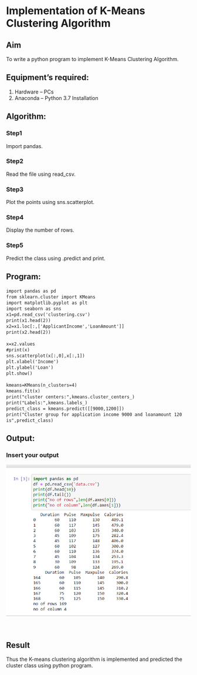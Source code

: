 # Implementation of K-Means Clustering Algorithm
## Aim
To write a python program to implement K-Means Clustering Algorithm.
## Equipment’s required:
1.	Hardware – PCs
2.	Anaconda – Python 3.7 Installation

## Algorithm:

### Step1
Import pandas.
<br>

### Step2
Read the file using read_csv.
<br>

### Step3
Plot the points using sns.scatterplot.
<br>

### Step4
Display the number of rows.
<br>

### Step5
Predict the class using .predict and print.
<br>

## Program:
```
import pandas as pd 
from sklearn.cluster import KMeans
import matplotlib.pyplot as plt
import seaborn as sns
x1=pd.read_csv('clustering.csv')
print(x1.head(2))
x2=x1.loc[:,['ApplicantIncome','LoanAmount']]
print(x2.head(2))

x=x2.values
#print(x)
sns.scatterplot(x[:,0],x[:,1])
plt.xlabel('Income')
plt.ylabel('Loan')
plt.show()

kmeans=KMeans(n_clusters=4)
kmeans.fit(x)
print("cluster centers:",kmeans.cluster_centers_)
print("Labels:",kmeans.labels_)
predict_class = kmeans.predict([[9000,1200]])
print("Cluster group for application income 9000 and loanamount 120 is",predict_class)
```
## Output:

### Insert your output
![output](fmean.png)

<br>

## Result
Thus the K-means clustering algorithm is implemented and predicted the cluster class using python program.